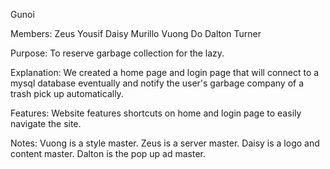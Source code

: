Gunoi

Members:
	Zeus Yousif
	Daisy Murillo
	Vuong Do
	Dalton Turner

Purpose:
	To reserve garbage collection for the lazy.

Explanation:
	We created a home page and login page that will connect to a mysql database eventually
	 and notify the user's garbage company of a trash pick up automatically.

Features:
	Website features shortcuts on home and login page to easily navigate the site.

Notes:
	Vuong is a style master.
	Zeus is a server master.
	Daisy is a logo and content master.
	Dalton is the pop up ad master.

